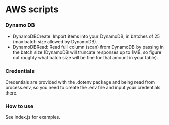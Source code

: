 # AWS scripts

### Dynamo DB
- DynamoDBCreate: Import items into your DynamoDB, in batches of 25 (max batch size allowed by DynamoDB). 
- DynamoDBRead: Read full column (scan) from DynamoDB by passing in the batch size (DynamoDB will truncate responses up to 1MB, so figure out roughly what batch size will be fine for that amount in your table).



### Credentials
Credentials are provided with the .dotenv package and being read from process.env, so you need to create the .env file and input your credentials there.

### How to use 
See index.js for examples. 
